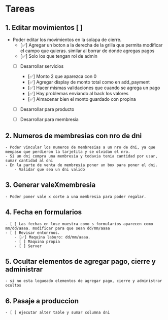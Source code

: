 # Tareas

## 1. Editar movimientos [ ]
- Poder editar los movimientos en la solapa de cierre. 
    - [✅] Agregar un boton a la derecha de la grilla que permita modificar el campo que quieras. similar al borrar de donde agregas pagos
    - [✅] Solo los que tengan rol de admin
    - [ ] Desarrollar servicios
        - [✅] Monto 2 que aparezca con 0
        - [✅] Agregar display de monto total como en add_payment
        - [✅] Hacer mismas validaciones que cuando se agrega un pago
        - [✅] Hay problemas enviando al back los valores
        - [✅] Almacenar bien el monto guardado con propina
    - [ ] Desarrollar para producto
    - [ ] Desarrollar para membresia


## 2. Numeros de membresias con nro de dni
    - Poder vincular los numeros de membresias a un nro de dni, ya que menpaso que perdieron la tarjetita y se olvidan el nro. 
    - Si un dni compra una membresia y todavia tenia cantidad por usar, sumar cantidad al dni
    - En la parte de venta de membresia poner un box para poner el dni. 
        - Validar que sea un dni valido


## 3. Generar valeXmembresia
    - Poder poner vale x corte a una membresia para poder regalar. 


## 4. Fecha en formularios
    - [ ] Las fechas en lose muestra como s formularios aparecen como mm/dd/aaaa. modificar para que sean dd/mm/aaaa
    - [ ] Revisar entonrnos. 
        - [✅] Maquina laburo: dd/mm/aaaa. 
        - [ ] Maquina propia
        - [ ] Server

## 5. Ocultar elementos de agregar pago, cierre y administrar 
    - si no esta logueado elementos de agregar pago, cierre y administrar ocultos


## 6. Pasaje a produccion
    - [ ] ejecutar alter table y sumar columna dni 
